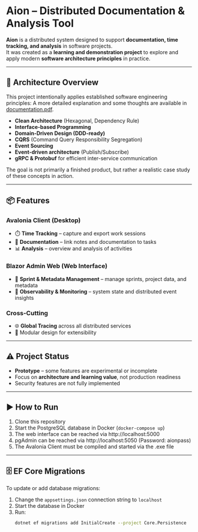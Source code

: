 # Aion – Distributed Documentation & Analysis Tool

**Aion** is a distributed system designed to support **documentation, time tracking, and analysis** in software projects.  
It was created as a **learning and demonstration project** to explore and apply modern **software architecture principles** in practice.

---

## 🚀 Architecture Overview

This project intentionally applies established software engineering principles:
A more detailed explanation and some thoughts are available in [documentation.pdf](./documentation.pdf).

- **Clean Architecture** (Hexagonal, Dependency Rule)
- **Interface-based Programming**
- **Domain-Driven Design (DDD-ready)**
- **CQRS** (Command Query Responsibility Segregation)
- **Event Sourcing**
- **Event-driven architecture** (Publish/Subscribe)
- **gRPC & Protobuf** for efficient inter-service communication

The goal is not primarily a finished product, but rather a realistic case study of these concepts in action.

---

## 📦 Features

### Avalonia Client (Desktop)
- ⏱️ **Time Tracking** – capture and export work sessions
- 📝 **Documentation** – link notes and documentation to tasks
- 📊 **Analysis** – overview and analysis of activities

### Blazor Admin Web (Web Interface)
- 📅 **Sprint & Metadata Management** – manage sprints, project data, and metadata
- 🔎 **Observability & Monitoring** – system state and distributed event insights

### Cross-Cutting
- 🌐 **Global Tracing** across all distributed services
- 🧩 Modular design for extensibility

---

## ⚠️ Project Status

- **Prototype** – some features are experimental or incomplete
- Focus on **architecture and learning value**, not production readiness
- Security features are not fully implemented

---

## ▶️ How to Run

1. Clone this repository
2. Start the PostgreSQL database in Docker (`docker-compose up`)
3. The web interface can be reached via http://localhost:5000
4. pgAdmin can be reached via http://localhost:5050 (Password: aionpass)
5. The Avalonia Client must be compiled and started via the .exe file

---

## 🗄️ EF Core Migrations

To update or add database migrations:

1. Change the `appsettings.json` connection string to `localhost`
2. Start the database in Docker
3. Run:
   ```bash
   dotnet ef migrations add InitialCreate --project Core.Persistence
